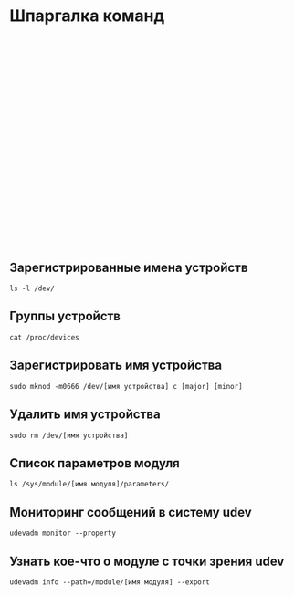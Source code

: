 # Шпаргалка команд
##
```
```

##
```
```

##
```
```

##
```
```

##
```
```

##
```
```

##
```
```

##
```
```

##
```
```

##
```
```

##
```
```

##
```
```

##
```
```

## Зарегистрированные имена устройств
```
ls -l /dev/
```

## Группы устройств
```
cat /proc/devices
```

## Зарегистрировать имя устройства
```
sudo mknod -m0666 /dev/[имя устройства] c [major] [minor]
```

## Удалить имя устройства
```
sudo rm /dev/[имя устройства]
```

## Список параметров модуля
```
ls /sys/module/[имя модуля]/parameters/
```

## Мониторинг сообщений в систему udev
```
udevadm monitor --property
```

## Узнать кое-что о модуле с точки зрения udev
```
udevadm info --path=/module/[имя модуля] --export
```

##
```
```

